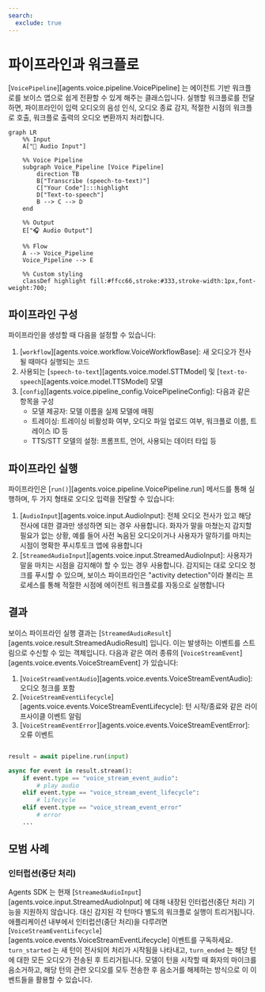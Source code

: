 ```yaml
---
search:
  exclude: true
---
```

# 파이프라인과 워크플로

[`VoicePipeline`][agents.voice.pipeline.VoicePipeline] 는 에이전트 기반 워크플로를 보이스 앱으로 쉽게 전환할 수 있게 해주는 클래스입니다. 실행할 워크플로를 전달하면, 파이프라인이 입력 오디오의 음성 인식, 오디오 종료 감지, 적절한 시점의 워크플로 호출, 워크플로 출력의 오디오 변환까지 처리합니다.

```mermaid
graph LR
    %% Input
    A["🎤 Audio Input"]

    %% Voice Pipeline
    subgraph Voice_Pipeline [Voice Pipeline]
        direction TB
        B["Transcribe (speech-to-text)"]
        C["Your Code"]:::highlight
        D["Text-to-speech"]
        B --> C --> D
    end

    %% Output
    E["🎧 Audio Output"]

    %% Flow
    A --> Voice_Pipeline
    Voice_Pipeline --> E

    %% Custom styling
    classDef highlight fill:#ffcc66,stroke:#333,stroke-width:1px,font-weight:700;

```

## 파이프라인 구성

파이프라인을 생성할 때 다음을 설정할 수 있습니다:

1. [`workflow`][agents.voice.workflow.VoiceWorkflowBase]: 새 오디오가 전사될 때마다 실행되는 코드
2. 사용되는 [`speech-to-text`][agents.voice.model.STTModel] 및 [`text-to-speech`][agents.voice.model.TTSModel] 모델
3. [`config`][agents.voice.pipeline_config.VoicePipelineConfig]: 다음과 같은 항목을 구성
    - 모델 제공자: 모델 이름을 실제 모델에 매핑
    - 트레이싱: 트레이싱 비활성화 여부, 오디오 파일 업로드 여부, 워크플로 이름, 트레이스 ID 등
    - TTS/STT 모델의 설정: 프롬프트, 언어, 사용되는 데이터 타입 등

## 파이프라인 실행

파이프라인은 [`run()`][agents.voice.pipeline.VoicePipeline.run] 메서드를 통해 실행하며, 두 가지 형태로 오디오 입력을 전달할 수 있습니다:

1. [`AudioInput`][agents.voice.input.AudioInput]: 전체 오디오 전사가 있고 해당 전사에 대한 결과만 생성하면 되는 경우 사용합니다. 화자가 말을 마쳤는지 감지할 필요가 없는 상황, 예를 들어 사전 녹음된 오디오이거나 사용자가 말하기를 마치는 시점이 명확한 푸시투토크 앱에 유용합니다
2. [`StreamedAudioInput`][agents.voice.input.StreamedAudioInput]: 사용자가 말을 마치는 시점을 감지해야 할 수 있는 경우 사용합니다. 감지되는 대로 오디오 청크를 푸시할 수 있으며, 보이스 파이프라인은 "activity detection"이라 불리는 프로세스를 통해 적절한 시점에 에이전트 워크플로를 자동으로 실행합니다

## 결과

보이스 파이프라인 실행 결과는 [`StreamedAudioResult`][agents.voice.result.StreamedAudioResult] 입니다. 이는 발생하는 이벤트를 스트림으로 수신할 수 있는 객체입니다. 다음과 같은 여러 종류의 [`VoiceStreamEvent`][agents.voice.events.VoiceStreamEvent] 가 있습니다:

1. [`VoiceStreamEventAudio`][agents.voice.events.VoiceStreamEventAudio]: 오디오 청크를 포함
2. [`VoiceStreamEventLifecycle`][agents.voice.events.VoiceStreamEventLifecycle]: 턴 시작/종료와 같은 라이프사이클 이벤트 알림
3. [`VoiceStreamEventError`][agents.voice.events.VoiceStreamEventError]: 오류 이벤트

```python

result = await pipeline.run(input)

async for event in result.stream():
    if event.type == "voice_stream_event_audio":
        # play audio
    elif event.type == "voice_stream_event_lifecycle":
        # lifecycle
    elif event.type == "voice_stream_event_error"
        # error
    ...
```

## 모범 사례

### 인터럽션(중단 처리)

Agents SDK 는 현재 [`StreamedAudioInput`][agents.voice.input.StreamedAudioInput] 에 대해 내장된 인터럽션(중단 처리) 기능을 지원하지 않습니다. 대신 감지된 각 턴마다 별도의 워크플로 실행이 트리거됩니다. 애플리케이션 내부에서 인터럽션(중단 처리)을 다루려면 [`VoiceStreamEventLifecycle`][agents.voice.events.VoiceStreamEventLifecycle] 이벤트를 구독하세요. `turn_started` 는 새 턴이 전사되어 처리가 시작됨을 나타내고, `turn_ended` 는 해당 턴에 대한 모든 오디오가 전송된 후 트리거됩니다. 모델이 턴을 시작할 때 화자의 마이크를 음소거하고, 해당 턴의 관련 오디오를 모두 전송한 후 음소거를 해제하는 방식으로 이 이벤트들을 활용할 수 있습니다.